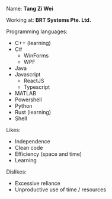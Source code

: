 Name: **Tang Zi Wei**

Working at: **BRT Systems Pte. Ltd.**

Programming languages:
- C++ (learning)
- C#
  - WinForms
  - WPF
- Java
- Javascript
  - ReactJS
  - Typescript
- MATLAB
- Powershell
- Python
- Rust (learning)
- Shell

Likes:
- Independence
- Clean code
- Efficiency (space and time)
- Learning

Dislikes:
- Excessive reliance
- Unproductive use of time / resources
